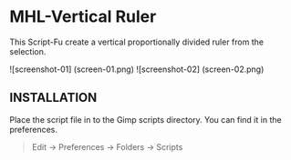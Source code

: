 # MHL-Vertical Ruler 
This Script-Fu create a vertical proportionally divided ruler from the selection.

![screenshot-01]
(screen-01.png)
![screenshot-02]
(screen-02.png)

## INSTALLATION
Place the script file in to the Gimp scripts directory. You can find it in the preferences.
> Edit -> Preferences -> Folders -> Scripts

